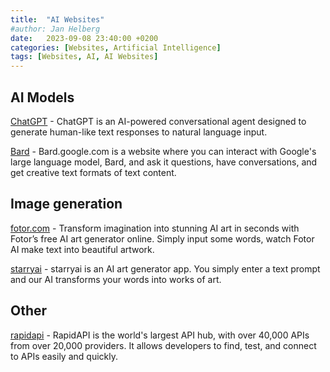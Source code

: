 ```yaml
---
title:  "AI Websites"
#author: Jan Helberg
date:   2023-09-08 23:40:00 +0200
categories: [Websites, Artificial Intelligence]
tags: [Websites, AI, AI Websites]
---
```


## AI Models
<a href="https://chat.openai.com/" target="_blank">ChatGPT</a> - ChatGPT is an AI-powered conversational agent designed to generate human-like text responses to natural language input.

<a href="https://bard.google.com/" target="_blank">Bard</a> - Bard.google.com is a website where you can interact with Google's large language model, Bard, and ask it questions, have conversations, and get creative text formats of text content.

## Image generation
<a href="https://www.fotor.com/ai-art-generator/" target="_blank">fotor.com</a> - Transform imagination into stunning AI art in seconds with Fotor’s free AI art generator online. Simply input some words, watch Fotor AI make text into beautiful artwork.

<a href="https://starryai.com/app/my-creations" target="_blank">starryai</a> - starryai is an AI art generator app. You simply enter a text prompt and our AI transforms your words into works of art. 

## Other
<a href="https://rapidapi.com/" target="_blank">rapidapi</a> - RapidAPI is the world's largest API hub, with over 40,000 APIs from over 20,000 providers. It allows developers to find, test, and connect to APIs easily and quickly.